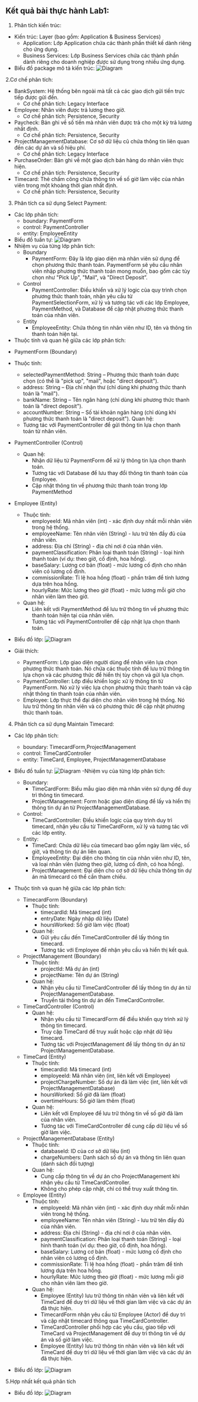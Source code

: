 Kết quả bài thực hành Lab1:
--
1. Phân tích kiến trúc:
- Kiến trúc: Layer (bao gồm: Application & Business Services)
  + Application: Lớp Application chứa các thành phần thiết kế dành riêng cho ứng dụng.
  + Business Services: Lớp Business Services chứa các thành phần dành riêng cho doanh nghiệp được sử dụng trong nhiều ứng dụng.
- Biểu đồ package mô tả kiến trúc:
![Diagram](https://www.planttext.com/api/plantuml/png/UhzxlqDnIM9HIMbk3bTnTcQUGb5-SIeNLq5YSdPYUgg2acD1GKvcSc99PdwUaeADJKvYPMgHdPq2aWgdqkBClDJYOeNWrAAopEJKObHrg2RewTbXqy75nUMGcfS2T0G0003__mC0)

2.Cơ chế phân tích:
- BankSystem: Hệ thống bên ngoài mà tất cả các giao dịch gửi tiền trực tiếp được gửi đến.
  + Cơ chế phân tích: Legacy Interface 
- Employee: Nhân viên được trả lương theo giờ.
  + Cơ chế phân tích: Persistence, Security  
- Paycheck: Bản ghi về số tiền mà nhân viên được trả cho một kỳ trả lương nhất định.
  + Cơ chế phân tích: Persistence, Security  
- ProjectManagementDatabase: Cơ sở dữ liệu cũ chứa thông tin liên quan đến các dự án và số hiệu phí.
  + Cơ chế phân tích: Legacy Interface 
- PurchaseOrder: Bản ghi về một giao dịch bán hàng do nhân viên thực hiện.
  + Cơ chế phân tích: Persistence, Security 
- Timecard: Thẻ chấm công chứa thông tin về số giờ làm việc của nhân viên trong một khoảng thời gian nhất định.
  + Cơ chế phân tích: Persistence, Security 

3. Phân tích ca sử dụng Select Payment:
- Các lớp phân tích:
  + boundary: PaymentForm
  + control: PaymentController
  + entity: EmployeeEntity
- Biểu đồ tuần tự:
  ![Diagram](https://www.planttext.com/api/plantuml/png/j9J1IiD048Rl-nH3Jote2_GWXLBrwDNZkWtTq6HssMmEEOed4G--GQk8M2ZKeycXXvM-Hvx0Lt3Iq9hIfgBK71B-PUURVtw6V6RpJcIviN4Oi6Ze8nWLUOnnOPM1NgW3bNWUkr8nzhb9u88deOVsL9cG2ONMg61rrYrbu1b6ohV9khotb8ojD1oVL47GXgxCiti4BHUpnHW7O4c_2lfmb62L6sEpnQebH5ZJsd3kvzaDBglkmBht14G9t0GSjl_MsCGvoxEfJrSP3smT56MUJf41FTk8obnbQeKvkg_BChlF8ZGR9RlHObuGUNK61eL94ejPlOdDU2xT90QHfoynV3nGndoPxss5H3CNh3q9nsI04C_w1yJ1C_dkK9UBbcwiLqvebQvfSKoUlOb2fNFzXvY4zCjY2pXmZmZIZQXJqxe9La-EQ5r7FWobojCd_4M8knlySuOxiYaonJvZ7NhJF-GB003__mC0)
- Nhiệm vụ của từng lớp phân tích:
  + Boundary
    + PaymentForm: Đây là lớp giao diện mà nhân viên sử dụng để chọn phương thức thanh toán. PaymentForm sẽ yêu cầu nhân viên nhập phương thức thanh toán mong muốn, bao gồm các tùy chọn như "Pick Up", "Mail", và "Direct Deposit”.
  + Control
    + PaymentController: Điều khiển và xử lý logic của quy trình chọn phương thức thanh toán, nhận yêu cầu từ PaymentSelectionForm, xử lý và tương tác với các lớp Employee, PaymentMethod, và Database để cập nhật phương thức thanh toán của nhân viên.
  + Entity
    + EmployeeEntity: Chứa thông tin nhân viên như ID, tên và thông tin thanh toán hiện tại.
- Thuộc tính và quan hệ giữa các lớp phân tích:
 + PaymentForm (Boundary)
  + Thuộc tính:
    + selectedPaymentMethod: String – Phương thức thanh toán được chọn (có thể là "pick up", "mail", hoặc "direct deposit").
    + address: String – Địa chỉ nhận thư (chỉ dùng khi phương thức thanh toán là "mail").
    + bankName: String – Tên ngân hàng (chỉ dùng khi phương thức thanh toán là "direct deposit").
    + accountNumber: String – Số tài khoản ngân hàng (chỉ dùng khi phương thức thanh toán là "direct deposit").
  Quan hệ:
    + Tương tác với PaymentController để gửi thông tin lựa chọn thanh toán từ nhân viên.

+ PaymentController (Control)
  + Quan hệ:
    + Nhận dữ liệu từ PaymentForm để xử lý thông tin lựa chọn thanh toán.
    + Tương tác với Database để lưu thay đổi thông tin thanh toán của Employee.
    + Cập nhật thông tin về phương thức thanh toán trong lớp PaymentMethod

+ Employee (Entity)
  + Thuộc tính:
    + employeeId: Mã nhân viên (int) - xác định duy nhất mỗi nhân viên trong hệ thống.
    + employeeName: Tên nhân viên (String) - lưu trữ tên đầy đủ của nhân viên.
    + address: Địa chỉ (String) - địa chỉ nơi ở của nhân viên.
    + paymentClassification: Phân loại thanh toán (String) - loại hình thanh toán (ví dụ: theo giờ, cố định, hoa hồng).
    + baseSalary: Lương cơ bản (float) - mức lương cố định cho nhân viên có lương cố định.
    + commissionRate: Tỉ lệ hoa hồng (float) - phần trăm để tính lương dựa trên hoa hồng.
    + hourlyRate: Mức lương theo giờ (float) - mức lương mỗi giờ cho nhân viên làm theo giờ.
  + Quan hệ:
    + Liên kết với PaymentMethod để lưu trữ thông tin về phương thức thanh toán hiện tại của nhân viên.
    + Tương tác với PaymentController để cập nhật lựa chọn thanh toán.
- Biểu đồ lớp:
  ![Diagram](https://www.planttext.com/api/plantuml/png/R98nRWCX44LxJa6P57i1LvOYHt8H9_AUO1PcOsHW4CmMACh9KkH8kKBONOh5DkMVpyoR3ty_l_l447boLgIhyJ9IGYc4if2I_83iqFChHIU_X2mdeKN5g6lb3Vb2UYTxZiP_BWxGEc9AZJQ0lvx0OMjKYYRFfyaD63ULhblAsgHW8TT1xu4D-VJql59CWpFSBon5Bkht3V8BUOvaBSOA7YAfWjLmRnlCdYbeOAoMenzfs_ZWWgMCUF1iEDUkMCLZoS1uRhJxXHya4ohkFCACHi6CSvDTmXuinBoJeoLOXoXopfGhvCy5ULkvq1HjRjKQQRFV6i6weTW-TDSz257SIyNNPYB47hqkF-aV003__mC0)

- Giải thích:
  + PaymentForm: Lớp giao diện người dùng để nhân viên lựa chọn phương thức thanh toán. Nó chứa các thuộc tính để lưu trữ thông tin lựa chọn và các phương thức để hiển thị tùy chọn và gửi lựa chọn.
  + PaymentController: Lớp điều khiển logic xử lý thông tin từ PaymentForm. Nó xử lý việc lựa chọn phương thức thanh toán và cập nhật thông tin thanh toán của nhân viên.
  + Employee: Lớp thực thể đại diện cho nhân viên trong hệ thống. Nó lưu trữ thông tin nhân viên và có phương thức để cập nhật phương thức thanh toán.

4. Phân tích ca sử dụng Maintain Timecard:
- Các lớp phân tích:
  + boundary: TimecardForm,ProjectManagement
  + control: TimeCardController
  + entity: TimeCard, Employee, ProjectManagementDatabase
- Biểu đồ tuần tự:
  ![Diagram](https://www.planttext.com/api/plantuml/png/f5MxIiH05EtdAswfXJ-miAAkgnOg5XPQZhD34arcbib4I6qX8e8Mbi9k8OAme208IM4nud_C5_WBtcJTbsusqIqIvd7FkUVScPjyfcyheQPAHu5FI7ZY2L0ov4HxskUmGpsXyO5zB-0Dgbg4KAQbWcRGzcNCET1mE5xDTiYHZ4IBgdW8sP0g84mAhQG_N6pqvpvNX0lCDGeVpATbQEPRWuWz9OyvqpjKK8S7kBXEDJsYA7weuLS88MH2BYmjJmYjmQvharuRJar7WiPn2WpVzm4myoASXKKo7ZuE7rcgmJOYuYbmS3sRdWlGDkbwOrmZRCOuQVVlR3-LzOrjOV2Po6ZIo_yxQo3yIa1eqvj--WYqwGaNsgxf5JegFAfoma8eylxQAwUhTlevt47u7VYc4y1fniIgbYYd41cJdbteoI8DLgimbDZO_dYAvhYzfUWYuHaImqYz3fisxNdJBcszNgR-q3n6m6po485Jm5BHIP682bRUhstoga4ufXD_oy1l0dBH6DvlR7gBl0eR3nrfrypevX7bWUcolF-UMVaDcrNY-T0LmjOycxo9QQU7NZlOJRYMNkHrkChI4hB2HGj_8Ly0003__mC0)
-Nhiệm vụ của từng lớp phân tích:
  + Boundary:
    + TimeCardForm: Biểu mẫu giao diện mà nhân viên sử dụng để duy trì thông tin timecard.
    + ProjectManagement: Form hoặc giao diện dùng để lấy và hiển thị thông tin dự án từ ProjectManagementDatabase.
  + Control:
    + TimeCardController: Điều khiển logic của quy trình duy trì timecard, nhận yêu cầu từ TimeCardForm, xử lý và tương tác với các lớp entity.
  + Entity:
    + TimeCard: Chứa dữ liệu của timecard bao gồm ngày làm việc, số giờ, và thông tin dự án liên quan.
    + EmployeeEntity: Đại diện cho thông tin của nhân viên như ID, tên, và loại nhân viên (lương theo giờ, lương cố định, có hoa hồng).
    + ProjectManagement: Đại diện cho cơ sở dữ liệu chứa thông tin dự án mà timecard có thể cần tham chiếu.
- Thuộc tính và quan hệ giữa các lớp phân tích:
  + TimecardForm (Boundary)
    + Thuộc tính:
      + timecardId: Mã timecard (int)
      + entryDate: Ngày nhập dữ liệu (Date)
      + hoursWorked: Số giờ làm việc (float)
    + Quan hệ:
      + Gửi yêu cầu đến TimeCardController để lấy thông tin timecard.
      + Tương tác với Employee để nhận yêu cầu và hiển thị kết quả.
  + ProjectManagement (Boundary)
    + Thuộc tính:
      + projectId: Mã dự án (int)
      + projectName: Tên dự án (String)
    + Quan hệ:
      + Nhận yêu cầu từ TimeCardController để lấy thông tin dự án từ ProjectManagementDatabase.
      + Truyền tải thông tin dự án đến TimeCardController.
  + TimeCardController (Control)
    + Quan hệ:
      + Nhận yêu cầu từ TimecardForm để điều khiển quy trình xử lý thông tin timecard.
      + Truy cập TimeCard để truy xuất hoặc cập nhật dữ liệu timecard.
      + Tương tác với ProjectManagement để lấy thông tin dự án từ ProjectManagementDatabase.
  + TimeCard (Entity)
    + Thuộc tính:
      + timecardId: Mã timecard (int)
      + employeeId: Mã nhân viên (int, liên kết với Employee)
      + projectChargeNumber: Số dự án đã làm việc (int, liên kết với ProjectManagementDatabase)
      + hoursWorked: Số giờ đã làm (float)
      + overtimeHours: Số giờ làm thêm (float)
    + Quan hệ:
      + Liên kết với Employee để lưu trữ thông tin về số giờ đã làm của nhân viên.
      + Tương tác với TimeCardController để cung cấp dữ liệu về số giờ làm việc.
  + ProjectManagementDatabase (Entity)
    + Thuộc tính:
      + databaseId: ID của cơ sở dữ liệu (int)
      + chargeNumbers: Danh sách số dự án và thông tin liên quan (danh sách đối tượng)
    + Quan hệ:
      + Cung cấp thông tin về dự án cho ProjectManagement khi nhận yêu cầu từ TimeCardController.
      + Không cho phép cập nhật, chỉ có thể truy xuất thông tin.
  + Employee (Entity)
    + Thuộc tính:
      + employeeId: Mã nhân viên (int) - xác định duy nhất mỗi nhân viên trong hệ thống.
      + employeeName: Tên nhân viên (String) - lưu trữ tên đầy đủ của nhân viên.
      + address: Địa chỉ (String) - địa chỉ nơi ở của nhân viên.
      + paymentClassification: Phân loại thanh toán (String) - loại hình thanh toán (ví dụ: theo giờ, cố định, hoa hồng).
      + baseSalary: Lương cơ bản (float) - mức lương cố định cho nhân viên có lương cố định.
      + commissionRate: Tỉ lệ hoa hồng (float) - phần trăm để tính lương dựa trên hoa hồng.
      + hourlyRate: Mức lương theo giờ (float) - mức lương mỗi giờ cho nhân viên làm theo giờ.
    + Quan hệ:
      + Employee (Entity) lưu trữ thông tin nhân viên và liên kết với TimeCard để duy trì dữ liệu về thời gian làm việc và các dự án đã thực hiện.
      + TimecardForm nhận yêu cầu từ Employee (Actor) để duy trì và cập nhật timecard thông qua TimeCardController.
      + TimeCardController phối hợp các yêu cầu, giao tiếp với TimeCard và ProjectManagement để duy trì thông tin về dự án và số giờ làm việc.
      + Employee (Entity) lưu trữ thông tin nhân viên và liên kết với TimeCard để duy trì dữ liệu về thời gian làm việc và các dự án đã thực hiện.
        
- Biểu đồ lớp:
  ![Diagram](https://www.planttext.com/api/plantuml/png/V5JBJiCm4BpdAtA4Gt-Wfqej20uWH94uR-rjQl0ZMcygHOWluy0dyGlOgKESDAM7Ifv9TcPdr_dv-bvv1kB6wCA_ArkIyrWKGeFtvOsfjMiHRomhRikFeWm_JE2zN9RAyWXx18FBSikaRDKH82MXzoEiXjQWvNMKK7ibW9MpeoTsu74B6gXTbdlju2GYd34glEBiCp3cpC4rfDif6hHVbC4raBowxf2cbk6P3FpiE-snr2E7emZ7kHvph2RtXeBN1w0A7nkpGnh8wCg_Edf7cTjoHwHO_oxIEK4e7CcxuQtaElXpGWNZhueFJoV5EUzhPvcSraYfY-1EXF0d8LJ8FR81Xb4qgVgztRivXLj7vh-4WdwxwQOG_o-7i5Xqd5I-rj1E_FbcPnJF3IcvUm0B5SOLYlxZhYHFCXrpJs8qchyTImu80u37lk-KnsN18TWkflDDc5o091CNlRBzRHhcaEfl6RZn9-79bLiiXjKiPWQTyHVeow4Lex5cbR82nNa48ql52gqCtuvV0000__y30000)

5.Hợp nhất kết quả phân tích
- Biểu đồ lớp:
  ![Diagram](https://www.planttext.com/api/plantuml/png/l5KxRkGm3Err2fUROYwGAi0aGL8a6-m4ICsHE1xjw6D8T01ZiITBaIFb2YlPCYnfFC1MSM50ZpJv-4ZANn-VDvx0KQyLyoTf6cSzCiOLUD-ymA3HqBrrkld3cl1uLCW9HR8y8Hsjk6vsvAHfHmyGmg7t1RO7Ste6ZQKZvxOtzDphFRhCijcCPY5zfs18YNvs9AtnFwuc5lrUIzgDN08SqByLvQqrvAnIw1BnpbaUQ1Myym3Hf-y442QNHtEmtnBuJdVA3eXtXYGDAIecy368AmqLsBcIAv9tYMvC8G-IGwHJDSNZ3XIuuRevA0jJ4cwrbk4JQtu5ohdbQ7kdXXeDkL-bnYquKHIx2XOYvHhCtgbw2aSUZclLvrZG_dSGUdi4r-8yIBCnylLlrfrGv8JjExeO_o6QSuD3RfruMBvAr0C_osLW_oRf-39bNED-QJ8g9Lga6Ra5WbAVANez8RD_jeUh2eNym-tOd_Y-B4AvOHM_QRSoSDc0YTqJ66WnzZ7oZrEKE8bqp3dneZNrZZiC0BxFTISzBYTSX1rbEf-4QZLIchW2hPdtREb3YhyZeDvFYQjbt6oMqMGhZVuF-sNLMD7NB5GMW9rha3co_8AEkUexYftVMi6jB98nTeD6n1z0UFu1003__mC0)
